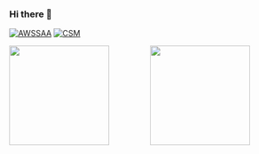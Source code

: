 ### Hi there 👋

[![AWSSAA](https://img.shields.io/badge/-AWS%20Certified%20Solution%20Architect%20--%20Associate-%23232F3E?style=flat-square&logo=amazon-aws&link=https://www.credly.com/badges/b3318fd9-b881-4a1a-a56d-a49951fbe6b8/public_url)](https://www.credly.com/badges/b3318fd9-b881-4a1a-a56d-a49951fbe6b8/public_url)
[![CSM](https://img.shields.io/badge/-Certified%20ScrumMaster-%23ffffff?style=flat-square&logo=Scrum%20Alliance&link=https://bcert.me/bc/html/show-badge.html?b=wluantbi)](https://bcert.me/bc/html/show-badge.html?b=wluantbi)

<div align="center">
  <img height="180" align="left" src="https://github-readme-stats.vercel.app/api?username=maakun12&count_private=true&show_icons=true&theme=onedark" />
  <img height="180" src="https://github-readme-stats.vercel.app/api/top-langs/?username=maakun12&layout=compact&langs_count=8&theme=onedark" />
</div>
